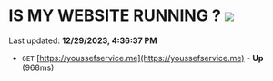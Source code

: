 # IS MY WEBSITE RUNNING ? [![](https://img.shields.io/static/v1?label=Sponsor&message=%E2%9D%A4&logo=GitHub&color=%23fe8e86)](https://github.com/sponsors/<username>)

Last updated: **12/29/2023, 4:36:37 PM**

- `GET` [https://youssefservice.me](https://youssefservice.me) - **Up** (968ms)
